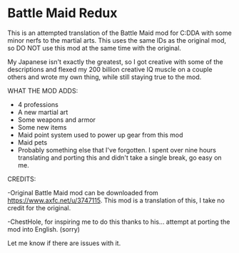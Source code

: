 # Battle Maid Redux

This is an attempted translation of the Battle Maid mod for C:DDA with some minor nerfs to the martial arts.
This uses the same IDs as the original mod, so DO NOT use this mod at the same time with the original.

My Japanese isn't exactly the greatest, so I got creative with some of the descriptions and flexed my 200 billion creative IQ muscle on a couple others and wrote my own thing, while still staying true to the mod.

WHAT THE MOD ADDS:
- 4 professions
- A new martial art
- Some weapons and armor
- Some new items
- Maid point system used to power up gear from this mod
- Maid pets
- Probably something else that I've forgotten.
I spent over nine hours translating and porting this and didn't take a single break, go easy on me.

CREDITS:

-Original Battle Maid mod can be downloaded from https://www.axfc.net/u/3747115. This mod is a translation of this, I take no credit for the original.

-ChestHole, for inspiring me to do this thanks to his... attempt at porting the mod into English. (sorry)

Let me know if there are issues with it.